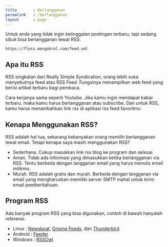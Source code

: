 ```yaml
---
title		: Berlangganan
permalink	: /berlangganan
layout		: page
---
```


Untuk anda yang tidak ingin ketinggalan postingan terbaru, tapi sedang sibuk bisa berlangganan lewat RSS.

`https://floss.mengobrol.com/feed.xml`

## Apa itu RSS
RSS singkatan dari Really Simple Syndication, orang lebih suka menyebutnya feed atau RSS Feed. Fungsinya menampilkan web feed yang berisi artikel terbaru bagi pembaca.

Cara kerjanya sama seperti Youtube. Jika kamu ingin mendapat kabar terbaru, maka kamu harus berlangganan atau subscribe. Dan untuk RSS, kamu harus menambahkan link rss di aplikasi rss feed favoritmu

## Kenapa Menggunakan RSS?
RSS adalah hal tua, sekarang kebanyakan orang memilih berlangganan lewat email. Tetapi kenapa saya masih menggunakan RSS?

- Sederhana. Cukup masukkan link rss blog ke program dan selesai.
- Aman. Tidak ada informasi yang dimasukkan ketika berlangganan via RSS. Tentu berbeda dengan langganan email yang harus menulis email milikmu.
- Murah. RSS adalah gratis dan murah. Berbeda dengan langganan via email yang mengharuskan memiliki server SMTP mahal untuk kirim email pemberitahuan.

## Program RSS
Ada banyak program RSS yang bisa digunakan, contoh di bawah hanyalah referensi.
- Linux : [Newsboat](https://newsboat.org/), [Gnome Feeds](https://gfeeds.gabmus.org/), dan [Thunderbird](https://thunderbird.net)
- Android : [Feeder](https://f-droid.org/en/packages/com.nononsenseapps.feeder/)
- Windows : [RSSOwl](https://www.rssowl.org/)
